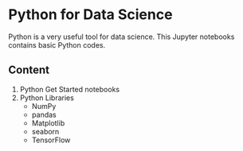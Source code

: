 # Python for Data Science
Python is a very useful tool for data science. This Jupyter notebooks contains basic Python codes. 

## Content
1. Python Get Started notebooks
2. Python Libraries
    * NumPy
    * pandas
    * Matplotlib
    * seaborn
    * TensorFlow
 
